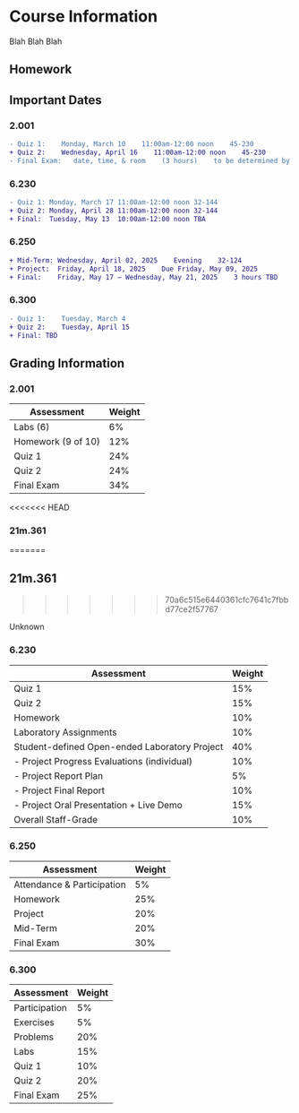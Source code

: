 # Course Information
Blah Blah Blah

## Homework
<!--homework.md-->

## Important Dates
### 2.001

```diff
- Quiz 1:    Monday, March 10    11:00am-12:00 noon    45-230
+ Quiz 2:    Wednesday, April 16    11:00am-12:00 noon    45-230
- Final Exam:   date, time, & room    (3 hours)    to be determined by Registrar
```

### 6.230

```diff
- Quiz 1: Monday, March 17 11:00am-12:00 noon 32-144
+ Quiz 2: Monday, April 28 11:00am-12:00 noon 32-144
+ Final:  Tuesday, May 13  10:00am-12:00 noon TBA
```

### 6.250

```diff
+ Mid-Term: Wednesday, April 02, 2025    Evening    32-124
+ Project:  Friday, April 18, 2025    Due Friday, May 09, 2025
+ Final:    Friday, May 17 – Wednesday, May 21, 2025    3 hours TBD
```

### 6.300

```diff
- Quiz 1:    Tuesday, March 4
+ Quiz 2:    Tuesday, April 15
+ Final: TBD
```

## Grading Information
### 2.001

| Assessment         | Weight |
|--------------------|--------|
| Labs (6)           | 6%     |
| Homework (9 of 10) | 12%    |
| Quiz 1             | 24%    |
| Quiz 2             | 24%    |
| Final Exam         | 34%    |

<<<<<<< HEAD
### 21m.361
=======
## 21m.361
>>>>>>> 70a6c515e6440361cfc7641c7fbbd77ce2f57767

Unknown

### 6.230

| Assessment                                    | Weight |
|-----------------------------------------------|--------|
| Quiz 1                                        | 15%    |
| Quiz 2                                        | 15%    |
| Homework                                      | 10%    |
| Laboratory Assignments                        | 10%    |
| Student-defined Open-ended Laboratory Project | 40%    |
|   - Project Progress Evaluations (individual) | 10%    |
|   - Project Report Plan                       | 5%     |
|   - Project Final Report                      | 10%    |
|   - Project Oral Presentation + Live Demo     | 15%    |
| Overall Staff-Grade                           | 10%    |

### 6.250

| Assessment                 | Weight |
|----------------------------|--------|
| Attendance & Participation | 5%     |
| Homework                   | 25%    |
| Project                    | 20%    |
| Mid-Term                   | 20%    |
| Final Exam                 | 30%    |

### 6.300

| Assessment    | Weight |
|---------------|--------|
| Participation | 5%     |
| Exercises     | 5%     |
| Problems      | 20%    |
| Labs          | 15%    |
| Quiz 1        | 10%    |
| Quiz 2        | 20%    |
| Final Exam    | 25%    |
